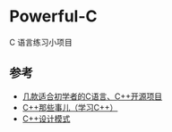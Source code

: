 # Powerful-C
C 语言练习小项目

## 参考
- [几款适合初学者的C语言、C++开源项目](https://www.xiaoheidiannao.com/7616.html)
- [C++那些事儿（学习C++）](https://github.com/Light-City/CPlusPlusThings)
- [C++设计模式](https://github.com/JakubVojvoda/design-patterns-cpp)
